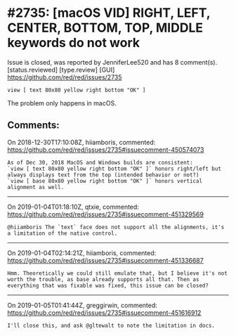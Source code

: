 
#2735: [macOS VID] RIGHT, LEFT, CENTER, BOTTOM, TOP, MIDDLE keywords do not work
================================================================================
Issue is closed, was reported by JenniferLee520 and has 8 comment(s).
[status.reviewed] [type.review] [GUI]
<https://github.com/red/red/issues/2735>

```Red
view [ text 80x80 yellow right bottom "OK" ]
```

The problem only happens in macOS.


Comments:
--------------------------------------------------------------------------------

On 2018-12-30T17:10:08Z, hiiamboris, commented:
<https://github.com/red/red/issues/2735#issuecomment-450574073>

    As of Dec 30, 2018 MacOS and Windows builds are consistent:
    `view [ text 80x80 yellow right bottom "OK" ]` honors right/left but always displays text from the top (intended behavior or not?)
    `view [ base 80x80 yellow right bottom "OK" ]` honors vertical alignment as well.

--------------------------------------------------------------------------------

On 2019-01-04T01:18:10Z, qtxie, commented:
<https://github.com/red/red/issues/2735#issuecomment-451329569>

    @hiiamboris The `text` face does not support all the alignments, it's a limitation of the native control.

--------------------------------------------------------------------------------

On 2019-01-04T02:14:21Z, hiiamboris, commented:
<https://github.com/red/red/issues/2735#issuecomment-451336687>

    Hmm. Theoretically we could still emulate that, but I believe it's not worth the trouble, as base already supports all that. Then as everything that was fixable was fixed, this issue can be closed?

--------------------------------------------------------------------------------

On 2019-01-05T01:41:44Z, greggirwin, commented:
<https://github.com/red/red/issues/2735#issuecomment-451616912>

    I'll close this, and ask @gltewalt to note the limitation in docs.

